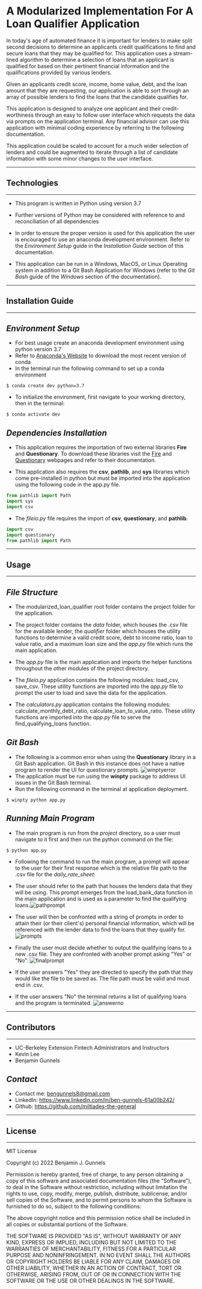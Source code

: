# A Modularized Implementation For A Loan Qualifier Application

In today's age of automated finance it is important for lenders to make split second decisions to determine an applicants credit qualifications to find and secure loans that they may be qualified for. This application uses a stream-lined algorithm to determine a selection of loans that an applicant is qualified for based on their pertinent financial information and the qualifications provided by various lenders. 

Given an applicants credit score, income, home value, debt, and the loan amount that they are requesting, our application is able to sort through an array of possible lenders to find the loans that the candidate qualifies for.

This application is designed to analyze one applicant and their credit-worthiness through an easy to follow user interface which requests the data via prompts on the application terminal. Any financial advisor can use this application with minimal coding experience by referring to the following documentation.

This application could be scaled to account for a much wider selection of lenders and could be augmented to iterate through a list of candidate information with some minor changes to the user interface. 

---

## Technologies

___

* This program is written in Python using version 3.7

* Further versions of Python may be considered with reference to and reconciliation of all dependencies

* In order to ensure the proper version is used for this application the user is encouraged to use an anaconda development environment. Refer to the *Environment Setup* guide in the *Installation Guide* section of this documentation.

* This application can be run in a Windows, MacOS, or Linux Operating system in addition to a Git Bash Application for Windows (refer to the *Git Bash* guide of the *Windows* section of the documentation).

---

## Installation Guide

___

## *Environment Setup*
* For best usage create an anaconda development environment using python version 3.7
* Refer to [Anaconda's Website](https://www.anaconda.com/) to download the most recent version of conda
* In the terminal run the following command to set up a conda environment 
```terminal
$ conda create dev python=3.7
```
* To initialize the environment, first navigate to your working directory, then in the terminal:
```terminal
$ conda activate dev
```

## *Dependencies Installation*
* This application requires the importation of two external libraries **Fire** and **Questionary**. To download these libraries visit the [Fire](https://pypi.org/project/fire/) and [Questionary](https://pypi.org/project/questionary/) webpages and refer to their documentation.

* This application also requires the **csv**, **pathlib**, and **sys** libraries which come pre-installed in python but must be imported into the application using the following code in the app.py file.

``` python
from pathlib import Path
import sys
import csv
```
* The *fileio.py* file requires the import of **csv**, **questionary**, and **pathlib**. 
```python
import csv
import questionary
from pathlib import Path
```


---

## Usage
___

## *File Structure*

* The modularized_loan_qualifier root folder contains the project folder for the application.

* The project folder contains the *data* folder, which houses the .csv file for the available lender, the *qualifier* folder which houses the utility functions to determine a valid credit score, debt to income ratio, loan to value ratio, and a maximum loan size and the *app.py* file which runs the main application.

* The  *app.py* file is the main application and imports the helper functions throughout the other modules of the project directory.

* The *fileio.py* application contains the following modules: load_csv, save_csv. These utility functions are imported into the *app.py* file to prompt the user to load and save the data for the application. 

* The *calculators.py* application contains the following modules: calculate_monthly_debt_ratio, calculate_loan_to_value_ratio. These utility functions are imported into the *app.py* file to serve the find_qualifying_loans function. 

## *Git Bash*
* The following is a common error when using the **Questionary** library in a Git Bash application. Git Bash in this instance does not have a native program to render the UI for questionary prompts. 
![winptyerror](project/public/winptyerror.png)
* The application must be run using the **winpty** package to address UI issues in the Git Bash terminal.
* Run the following command in the terminal at application deployment.
``` terminal
$ winpty python app.py
```
## *Running Main Program*
* The main program is run from the *project* directory, so a user must navigate to it first and then run the python command on the file:
```terminal
$ python app.py
```
* Following the command to run the main program, a prompt will appear to the user for their first response which is the relative file path to the .csv file for the *daily_rate_sheet*:
* The user should refer to the path that houses the lenders data that they will be using. This prompt emerges from the load_bank_data function in the main application and is used as a parameter to find the qualifying loans.![pathprompt](project/public/first_path.png)



* The user will then be confronted with a string of prompts in order to attain their (or their client's) personal financial information, which will be referenced with the lender data to find the loans that they qualify for. 
![prompts](project/public/q%26a.png)

* Finally the user must decide whether to output the qualifying loans to a new .csv file. They are confronted with another prompt asking "Yes" or "No".
![finalprompt](project/public/full_prompt.png)

* If the user answers "Yes" they are directed to specify the path that they would like the file to be saved as. The file path must be valid and must end in .csv. 

* If the user answers "No" the terminal returns a list of qualifying loans and the program is terminated. 
![answerno](project/public/answerno.png)
---

## Contributors

___
* UC-Berkeley Extension Fintech Administrators and Instructors
* Kevin Lee
* Benjamin Gunnels

## *Contact*

* Contact me: bengunnels8@gmail.com
* LinkedIn: https://www.linkedin.com/in/ben-gunnels-61a00b242/
* Github: https://github.com/miltiades-the-general


---

## License

___

MIT License

Copyright (c) 2022 Benjamin J. Gunnels

Permission is hereby granted, free of charge, to any person obtaining a copy
of this software and associated documentation files (the "Software"), to deal
in the Software without restriction, including without limitation the rights
to use, copy, modify, merge, publish, distribute, sublicense, and/or sell
copies of the Software, and to permit persons to whom the Software is
furnished to do so, subject to the following conditions:

The above copyright notice and this permission notice shall be included in all
copies or substantial portions of the Software.

THE SOFTWARE IS PROVIDED "AS IS", WITHOUT WARRANTY OF ANY KIND, EXPRESS OR
IMPLIED, INCLUDING BUT NOT LIMITED TO THE WARRANTIES OF MERCHANTABILITY,
FITNESS FOR A PARTICULAR PURPOSE AND NONINFRINGEMENT. IN NO EVENT SHALL THE
AUTHORS OR COPYRIGHT HOLDERS BE LIABLE FOR ANY CLAIM, DAMAGES OR OTHER
LIABILITY, WHETHER IN AN ACTION OF CONTRACT, TORT OR OTHERWISE, ARISING FROM,
OUT OF OR IN CONNECTION WITH THE SOFTWARE OR THE USE OR OTHER DEALINGS IN THE
SOFTWARE.
